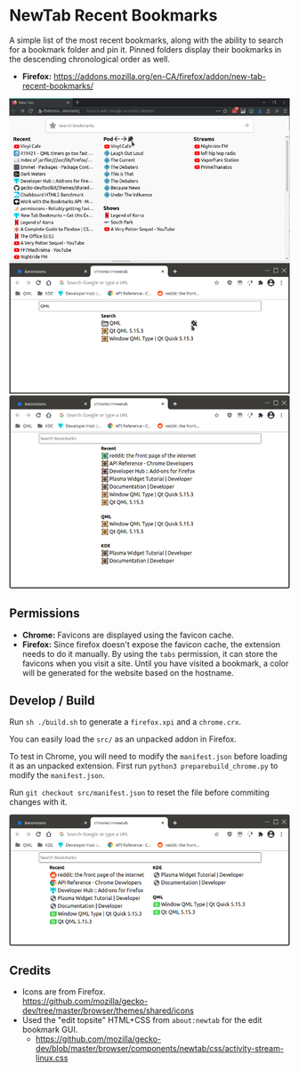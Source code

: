 # NewTab Recent Bookmarks

A simple list of the most recent bookmarks, along with the ability to search for a bookmark folder and pin it. Pinned folders display their bookmarks in the descending chronological order as well.

* **Firefox:** https://addons.mozilla.org/en-CA/firefox/addon/new-tab-recent-bookmarks/

![](screenshots/FirefoxWithFavicons.png)
![](screenshots/SearchAndPinFolder.png)
![](screenshots/TallWindow.png)

## Permissions

* **Chrome:** Favicons are displayed using the favicon cache.
* **Firefox:** Since firefox doesn't expose the favicon cache, the extension needs to do it manually. By using the `tabs` permission, it can store the favicons when you visit a site. Until you have visited a bookmark, a color will be generated for the website based on the hostname.


## Develop / Build

Run `sh ./build.sh` to generate a `firefox.xpi` and a `chrome.crx`.

You can easily load the `src/` as an unpacked addon in Firefox.

To test in Chrome, you will need to modify the `manifest.json` before loading it as an unpacked extension. First run `python3 preparebuild_chrome.py` to modify the `manifest.json`.

Run `git checkout src/manifest.json` to reset the file before commiting changes with it.

![](screenshots/ChromeWithFavicons.png)

## Credits

* Icons are from Firefox.  
  https://github.com/mozilla/gecko-dev/tree/master/browser/themes/shared/icons
* Used the "edit topsite" HTML+CSS from `about:newtab` for the edit bookmark GUI.
    * https://github.com/mozilla/gecko-dev/blob/master/browser/components/newtab/css/activity-stream-linux.css
